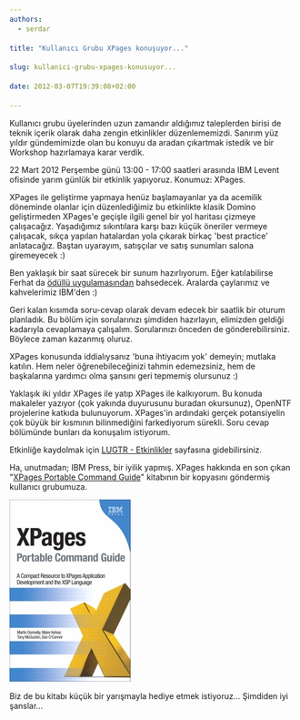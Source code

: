 ```yaml
---
authors:
  - serdar

title: "Kullanıcı Grubu XPages konuşuyor..."

slug: kullanici-grubu-xpages-konusuyor...

date: 2012-03-07T19:39:08+02:00

---
```


Kullanıcı grubu üyelerinden uzun zamandır aldığımız taleplerden birisi de teknik içerik olarak daha zengin etkinlikler düzenlememizdi. Sanırım yüz yıldır gündemimizde olan bu konuyu da aradan çıkartmak istedik ve bir Workshop hazırlamaya karar verdik.

22 Mart 2012 Perşembe günü 13:00 - 17:00 saatleri arasında IBM Levent ofisinde yarım günlük bir etkinlik yapıyoruz. Konumuz: XPages.
<!-- more -->
XPages ile geliştirme yapmaya henüz başlamayanlar ya da acemilik döneminde olanlar için düzenlediğimiz bu etkinlikte klasik Domino geliştirmeden XPages'e geçişle ilgili genel bir yol haritası çizmeye çalışacağız. Yaşadığımız sıkıntılara karşı bazı küçük öneriler vermeye çalışacak, sıkça yapılan hatalardan yola çıkarak birkaç 'best practice' anlatacağız. Baştan uyarayım, satışçılar ve satış sunumları salona giremeyecek :)

Ben yaklaşık bir saat sürecek bir sunum hazırlıyorum. Eğer katılabilirse Ferhat da [ödüllü uygulamasından](2011-12-openntf-yarismasindan-turkiyeye-bir-odul....md "openntf-yarismasindan-turkiyeye-bir-odul....htm") bahsedecek. Aralarda çaylarımız ve kahvelerimiz IBM'den :)

Geri kalan kısımda soru-cevap olarak devam edecek bir saatlik bir oturum planladık. Bu bölüm için sorularınızı şimdiden hazırlayın, elimizden geldiği kadarıyla cevaplamaya çalışalım. Sorularınızı önceden de gönderebilirsiniz. Böylece zaman kazanmış oluruz.

XPages konusunda iddialıysanız 'buna ihtiyacım yok' demeyin; mutlaka katılın. Hem neler öğrenebileceğinizi tahmin edemezsiniz, hem de başkalarına yardımcı olma şansını geri tepmemiş olursunuz :)

Yaklaşık iki yıldır XPages ile yatıp XPages ile kalkıyorum. Bu konuda makaleler yazıyor (çok yakında duyurusunu buradan okursunuz), OpenNTF projelerine katkıda bulunuyorum. XPages'in ardındaki gerçek potansiyelin çok büyük bir kısmının bilinmediğini farkediyorum sürekli. Soru cevap bölümünde bunları da konuşalım istiyorum.

Etkinliğe kaydolmak için [LUGTR - Etkinlikler](http://www.lotusturkiye.org/home1.nsf/events.xsp) sayfasına gidebilirsiniz.

Ha, unutmadan; IBM Press, bir iyilik yapmış. XPages hakkında en son çıkan "[XPages Portable Command Guide](http://www.redbooks.ibm.com/Redbooks.nsf/ibmpressisbn/9780132943055?Open)" kitabının bir kopyasını göndermiş kullanıcı grubumuza.

![Image:Kullanıcı Grubu XPages konuşuyor...](../../images/imported/kullanici-grubu-xpages-konusuyor-M2.jpeg)

Biz de bu kitabı küçük bir yarışmayla hediye etmek istiyoruz... Şimdiden iyi şanslar...
